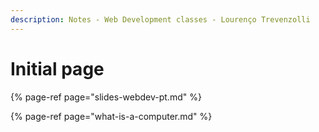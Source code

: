 ```yaml
---
description: Notes - Web Development classes - Lourenço Trevenzolli
---
```


# Initial page

{% page-ref page="slides-webdev-pt.md" %}

{% page-ref page="what-is-a-computer.md" %}



